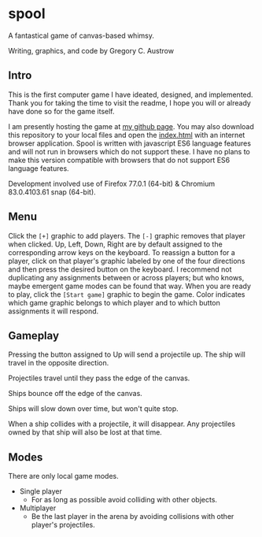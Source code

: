 # spool
A fantastical game of canvas-based whimsy.

Writing, graphics, and code by Gregory C. Austrow

## Intro
This is the first computer game I have ideated, designed, and implemented. 
Thank you for taking the time to visit the readme, I hope you will or already have done so for the game itself.

I am presently hosting the game at [my github page](https://austrowGC.github.io/spool).
You may also download this repository to your local files and open the [index.html](index.html) with an internet browser application.
Spool is written with javascript ES6 language features and will not run in browsers which do not support these.
I have no plans to make this version compatible with browsers that do not support ES6 language features.

Development involved use of Firefox 77.0.1 (64-bit) & Chromium 83.0.4103.61 snap (64-bit).

## Menu
Click the `[+]` graphic to add players. The `[-]` graphic removes that player when clicked.
Up, Left, Down, Right are by default assigned to the corresponding arrow keys on the keyboard.
To reassign a button for a player, click on that player's graphic labeled by one of the four directions and then press the desired button on the keyboard.
I recommend not duplicating any assignments between or across players; but who knows, maybe emergent game modes can be found that way.
When you are ready to play, click the `[Start game]` graphic to begin the game.
Color indicates which game graphic belongs to which player and to which button assignments it will respond.

## Gameplay
Pressing the button assigned to Up will send a projectile up. The ship will travel in the opposite direction. 

Projectiles travel until they pass the edge of the canvas.

Ships bounce off the edge of the canvas.

Ships will slow down over time, but won't quite stop.

When a ship collides with a projectile, it will disappear. Any projectiles owned by that ship will also be lost at that time.

## Modes
There are only local game modes.

* Single player
	* For as long as possible avoid colliding with other objects.
* Multiplayer
	* Be the last player in the arena by avoiding collisions with other player's projectiles.
